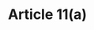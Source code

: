 ---
title: "Article 11(a)"
draft: false
exceptions:
- info51
memberstates:
- FI
score: 3
compensation:
- 
remarks: |
 


link: ""
---